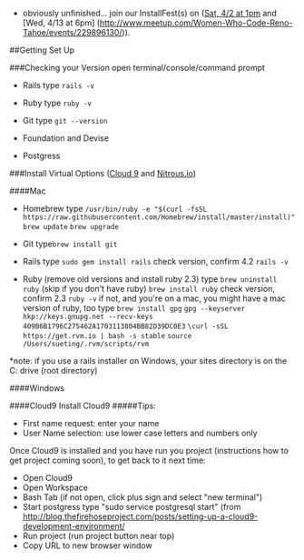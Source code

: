 * obviously unfinished... join our InstallFest(s) on ([Sat, 4/2 at 1pm](http://www.meetup.com/Women-Who-Code-Reno-Tahoe/events/229896130/) and [Wed, 4/13 at 6pm] (http://www.meetup.com/Women-Who-Code-Reno-Tahoe/events/229896130/)). 

##Getting Set Up

###Checking your Version
open terminal/console/command prompt

- Rails
type `rails -v`

- Ruby
type `ruby -v`

- Git
type `git --version`

- Foundation and Devise

- Postgress

###Install
Virtual Options ([Cloud 9](https://c9.io/new) and [Nitrous.io](https://www.nitrous.io/app/#/signup))

####Mac
- Homebrew
type 
`/usr/bin/ruby -e "$(curl -fsSL https://raw.githubusercontent.com/Homebrew/install/master/install)"`
`brew update`
`brew upgrade`

- Git
type`brew install git`

- Rails
type `sudo gem install rails`
check version, confirm 4.2 `rails -v`

- Ruby (remove old versions and install ruby 2.3)
type 
`brew uninstall ruby` (skip if you don't have ruby)
`brew install ruby`
check version, confirm 2.3 `ruby -v`
if not, and you're on a mac, you might have a mac version of ruby, too
type 
`brew install gpg`
`gpg --keyserver hkp://keys.gnupg.net --recv-keys 409B6B1796C275462A1703113804BB82D39DC0E3`
`\curl -sSL https://get.rvm.io | bash -s stable`
`source /Users/sueting/.rvm/scripts/rvm`

*note: if you use a rails installer on Windows, your sites directory is on the C: drive (root directory)

####Windows

####Cloud9 
Install Cloud9 
#####Tips:
- First name request: enter your name
- User Name selection: use lower case letters and numbers only

Once Cloud9 is installed and you have run you project (instructions how to get project coming soon), to get back to it next time: 
- Open Cloud9
- Open Workspace
- Bash Tab (if not open, click plus sign and select "new terminal")
- Start postgress type "sudo service postgresql start" (from http://blog.thefirehoseproject.com/posts/setting-up-a-cloud9-development-environment/
- Run project (run project button near top)
- Copy URL to new browser window